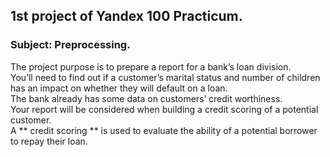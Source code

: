 ## 1st  project of Yandex 100 Practicum.

### Subject: Preprocessing.

The  project purpose is to prepare a report for a bank’s loan division.<br>
You’ll need to find out if a customer’s marital status and number of children has an impact on whether they will default on a loan.<br>
The bank already has some data on customers’ credit worthiness.<br>
Your report will be considered when building a credit scoring of a potential customer.<br>
A ** credit scoring ** is used to evaluate the ability of a potential borrower to repay their loan.






